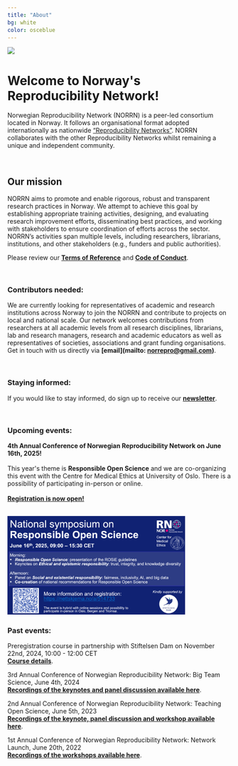 ```yaml
---
title: "About"
bg: white
color: osceblue
---
```


<img src="img/RN_Norway_blue_bg.png" style="max-width:400px">

# **Welcome to Norway's Reproducibility Network!**

Norwegian Reproducibility Network (NORRN) is a peer-led consortium located in Norway. It follows an organisational format adopted internationally as nationwide [“Reproducibility Networks”](https://www.ukrn.org/international-networks/). NORRN collaborates with the other Reproducibility Networks whilst remaining a unique and independent community. 

<br>   
  
## **Our mission**

NORRN aims to promote and enable rigorous, robust and transparent research practices in Norway. We attempt to achieve this goal by establishing appropriate training activities, designing, and evaluating research improvement efforts, disseminating best practices, and working with stakeholders to ensure coordination of efforts across the sector. NORRN’s activities span multiple levels, including researchers, librarians, institutions, and other stakeholders (e.g., funders and public authorities).  

Please review our [**Terms of Reference**](https://docs.google.com/document/d/14Cn0wDbkjkLmqEGo6KBzLTOTr9nWCJ6GwFgz_bT5bX4/edit?usp=sharing) and [**Code of Conduct**](https://docs.google.com/document/d/1yf0Dng1yGO--nQFygjt-bRJ-SdDYLCRAKVWIeYf_D1o/edit?usp=sharing). 
  
 <br>   
    
### **Contributors needed:**  
  
We are currently looking for representatives of academic and research institutions across Norway to join the NORRN and contribute to projects on local and national scale. Our network welcomes contributions from researchers at all academic levels from all research disciplines, librarians, lab and research managers, research and academic educators as well as representatives of societies, associations and grant funding organisations. Get in touch with us directly via **[email](mailto: norrepro@gmail.com)**.

<br>  
  
### **Staying informed:**  
If you would like to stay informed, do sign up to receive our **[newsletter](https://norrn.substack.com/)**.

<br>   

### **Upcoming events:**  
**4th Annual Conference of Norwegian Reproducibility Network on June 16th, 2025!** <br> 
<br> 
This year's theme is **Responsible Open Science** and we are co-organizing this event with the Centre for Medical Ethics at University of Oslo. There is a possibility of participating in-person or online.<br>
<br>
**[Registration is now open!](https://nettskjema.no/a/514733)** <br> 
<br> 

<img src="img/20250515_NORRN_AnnualEvent_flyer_v4.png" style="max-width:400px">

<br>

### **Past events:**  
Preregistration course in partnership with Stiftelsen Dam on November 22nd, 2024, 10:00 - 12:00 CET <br>
**[Course details](https://nettskjema.no/a/460709)**. <br> 

3rd Annual Conference of Norwegian Reproducibility Network: Big Team Science, June 4th, 2024 <br>
**[Recordings of the keynotes and panel discussion available here](https://www.youtube.com/channel/UCkOysYjEShrzRWQ6KD1ffVQ)**. <br> 

2nd Annual Conference of Norwegian Reproducibility Network: Teaching Open Science, June 5th, 2023 <br>
**[Recordings of the keynote, panel discussion and workshop available here](https://www.youtube.com/channel/UCkOysYjEShrzRWQ6KD1ffVQ)**. <br> 

1st Annual Conference of Norwegian Reproducibility Network: Network Launch, June 20th, 2022 <br>
**[Recordings of the workshops available here](https://www.youtube.com/channel/UCkOysYjEShrzRWQ6KD1ffVQ)**. <br> 
